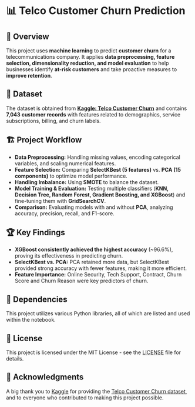 # 📊 Telco Customer Churn Prediction  

## 🚀 Overview  

This project uses **machine learning** to predict **customer churn** for a telecommunications company. It applies **data preprocessing, feature selection, dimensionality reduction, and model evaluation** to help businesses identify **at-risk customers** and take proactive measures to **improve retention**.  

## 📂 Dataset  

The dataset is obtained from **[Kaggle: Telco Customer Churn](https://www.kaggle.com/datasets/yeanzc/telco-customer-churn-ibm-dataset/data)** and contains **7,043 customer records** with features related to demographics, service subscriptions, billing, and churn labels.  

## 🏗️ Project Workflow  

- **Data Preprocessing:** Handling missing values, encoding categorical variables, and scaling numerical features.  
- **Feature Selection:** Comparing **SelectKBest (5 features)** vs. **PCA (15 components)** to optimize model performance.  
- **Handling Imbalance:** Using **SMOTE** to balance the dataset.  
- **Model Training & Evaluation:** Testing multiple classifiers (**KNN, Decision Tree, Random Forest, Gradient Boosting, and XGBoost**) and fine-tuning them with **GridSearchCV**.  
- **Comparison:** Evaluating models with and without **PCA**, analyzing accuracy, precision, recall, and F1-score.  

## 🏆 Key Findings  

- **XGBoost consistently achieved the highest accuracy** (~96.6%), proving its effectiveness in predicting churn.  
- **SelectKBest vs. PCA:** PCA retained more data, but SelectKBest provided strong accuracy with fewer features, making it more efficient.  
- **Feature Importance:** Online Security, Tech Support, Contract, Churn Score and Churn Reason were key predictors of churn.

## 🔧 Dependencies
This project utilizes various Python libraries, all of which are listed and used within the notebook.

## 📝 License
This project is licensed under the MIT License - see the [LICENSE](LICENSE) file for details.

## 🙌 Acknowledgments
A big thank you to [Kaggle](https://www.kaggle.com) for providing the [Telco Customer Churn dataset](https://www.kaggle.com/datasets/yeanzc/telco-customer-churn-ibm-dataset/data), and to everyone who contributed to making this project possible.
